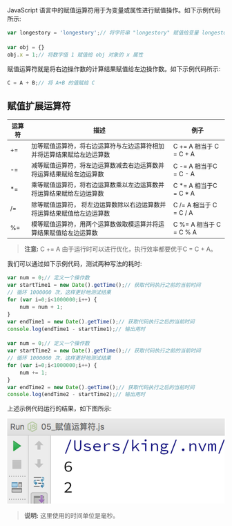 JavaScript 语言中的赋值运算符用于为变量或属性进行赋值操作。如下示例代码所示:

```javascript
var longestory = 'longestory';// 将字符串 "longestory" 赋值给变量 longestory

var obj = {}
obj.x = 1;// 将数字值 1 赋值给 obj 对象的 x 属性
```

赋值运算符就是将右边操作数的计算结果赋值给左边操作数。如下示例代码所示:

```javascript
C = A + B;// 将 A+B 的值赋给 C
```

## 赋值扩展运算符

| 运算符 | 描述 | 例子 |
| --- | --- | --- |
| += | 加等赋值运算符，将右边运算符与左边运算符相加并将运算结果赋给左边运算数 | C += A 相当于 C = C + A |
| -= | 减等赋值运算符，将左边运算数减去右边运算数并将运算结果赋给左边运算数 | C -= A 相当于C = C - A |
| *= | 乘等赋值运算符，将右边运算数乘以左边运算数并将运算结果赋给左边运算数 | C *= A 相当于C = C * A |
| /= | 除等赋值运算符， 将左边运算数除以右边运算数并将运算结果赋值给左边运算数 | C /= A 相当于 C = C / A |
| %= | 模等赋值运算符，用两个运算数做取模运算并将运算结果赋值给左边运算数 | C %= A 相当于 C = C % A |

> **注意:** C += A 由于运行时可以进行优化，执行效率都要优于C = C + A。

我们可以通过如下示例代码，测试两种写法的耗时:

```javascript
var num = 0;// 定义一个操作数
var startTime1 = new Date().getTime();// 获取代码执行之前的当前时间
// 循环 1000000 次，这样更好地测试结果
for (var i=0;i<1000000;i++) {
    num = num + 1;
}
var endTime1 = new Date().getTime();// 获取代码执行之后的当前时间
console.log(endTime1 - startTime1);// 输出用时

var num = 0;// 定义一个操作数
var startTime2 = new Date().getTime();// 获取代码执行之前的当前时间
// 循环 1000000 次，这样更好地测试结果
for (var i=0;i<1000000;i++) {
    num += 1;
}
var endTime2 = new Date().getTime();// 获取代码执行之后的当前时间
console.log(endTime2 - startTime2);// 输出用时
```

上述示例代码运行的结果，如下图所示:

![](images/02.png)

> **说明:** 这里使用的时间单位是毫秒。